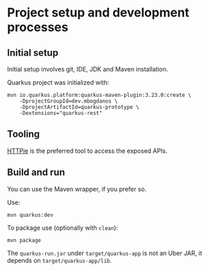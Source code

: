 # Project setup and development processes

## Initial setup

Initial setup involves git, IDE, JDK and Maven installation.

Quarkus project was initialized with:
```shell
mvn io.quarkus.platform:quarkus-maven-plugin:3.23.0:create \
    -DprojectGroupId=dev.mbogdanos \
    -DprojectArtifactId=quarkus-prototype \
    -Dextensions="quarkus-rest"
```

## Tooling 

[HTTPie](https://httpie.io/) is the preferred tool to access the exposed APIs.

## Build and run 

You can use the Maven wrapper, if you prefer so.

Use:
```shell
mvn quarkus:dev
```

To package use (optionally with `clean`): 
```shell
mvn package
``` 
The `quarkus-run.jar` under `target/quarkus-app` is not an Uber JAR, it depends on `target/quarkus-app/lib`. 
